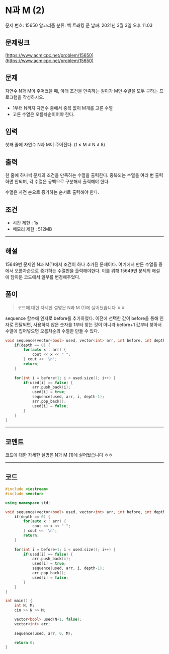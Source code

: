 # N과 M (2)

문제 번호: 15650
알고리즘 분류: 백 트래킹
푼 날짜: 2021년 3월 3일 오후 11:03

## 문제링크

[https://www.acmicpc.net/problem/15650](https://www.acmicpc.net/problem/15650)

## 문제

자연수 N과 M이 주어졌을 때, 아래 조건을 만족하는 길이가 M인 수열을 모두 구하는 프로그램을 작성하시오.

- 1부터 N까지 자연수 중에서 중복 없이 M개를 고른 수열
- 고른 수열은 오름차순이어야 한다.

## 입력

첫째 줄에 자연수 N과 M이 주어진다. (1 ≤ M ≤ N ≤ 8)

## 출력

한 줄에 하나씩 문제의 조건을 만족하는 수열을 출력한다. 중복되는 수열을 여러 번 출력하면 안되며, 각 수열은 공백으로 구분해서 출력해야 한다.

수열은 사전 순으로 증가하는 순서로 출력해야 한다.

## 조건

- 시간 제한 : 1s
- 메모리 제한 : 512MB

---

## 해설

15649번 문제인 N과 M(1)에서 조건이 하나 추가된 문제이다. 여기에서 만든 수열들 중에서 오름차순으로 증가하는 수열만을 출력해야한다. 이를 위해 15649번 문제의 해설에 담아둔 코드에서 일부를 변경해주었다.

## 풀이

> 코드에 대한 자세한 설명은 N과 M (1)에 실어뒀습니다 ㅎㅎ

sequence 함수에 인자로 before를 추가하였다. 이전에 선택한 값이 before을 통해 인자로 전달되면, 사용하지 않은 숫자를 1부터 찾는 것이 아니라 before+1 값부터 찾아서 수열에 집어넣으면 오름차순의 수열만 만들 수 있다.

```cpp
void sequence(vector<bool> used, vector<int> arr, int before, int depth) {
    if(depth == 0) {
        for(auto x : arr) {
            cout << x << " ";
        } cout << '\n';
        return;
    }
    
    for(int i = before+1; i < used.size(); i++) {
        if(used[i] == false) {
            arr.push_back(i);
            used[i] = true;
            sequence(used, arr, i, depth-1);
            arr.pop_back();
            used[i] = false;
        }
    }
}
```

---

## 코멘트

코드에 대한 자세한 설명은 N과 M (1)에 실어뒀습니다 ㅎㅎ

---

## 코드

```cpp
#include <iostream>
#include <vector>

using namespace std;

void sequence(vector<bool> used, vector<int> arr, int before, int depth) {
    if(depth == 0) {
        for(auto x : arr) {
            cout << x << " ";
        } cout << '\n';
        return;
    }
    
    for(int i = before+1; i < used.size(); i++) {
        if(used[i] == false) {
            arr.push_back(i);
            used[i] = true;
            sequence(used, arr, i, depth-1);
            arr.pop_back();
            used[i] = false;
        }
    }
}

int main() {
    int N, M;
    cin >> N >> M;

    vector<bool> used(N+1, false);
    vector<int> arr;
    
    sequence(used, arr, 0, M);

	return 0;
}
```